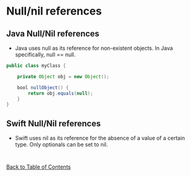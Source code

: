 # Null/nil references


## Java Null/Nil references

* Java uses null as its reference for non-existent objects. In Java specifically, null == null.

```Java
public class myClass {

	private Object obj = new Object();

	bool nullObject() {
		return obj.equals(null);
	}
}
```

## Swift Null/Nil references

* Swift uses nil as its reference for the absence of a value of a certain type. Only optionals can be set to nil.

```Swift



```

[Back to Table of Contents](README.md)